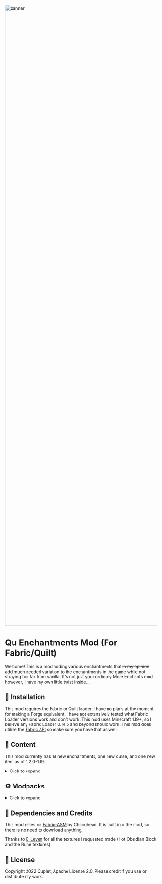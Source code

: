 <img src="src/main/resources/assets/qu-enchantments/banner.png" width="2048" alt="banner">

# Qu Enchantments Mod (For Fabric/Quilt)

Welcome! This is a mod adding various enchantments that ~~in my opinion~~ add much needed variation to the enchantments 
in the game while not straying too far from vanilla. It's not just your ordinary More Enchants mod however, I have my own little twist inside...

## 🧰 Installation

This mod requires the Fabric or Quilt loader. I have no plans at the moment for making a Forge equivalent. I have not extensively 
tested what Fabric Loader versions work and don't work. This mod uses Minecraft 1.19+, so I believe any Fabric Loader 
0.14.6 and beyond should work. This mod does utilize the [Fabric API](https://www.curseforge.com/minecraft/mc-mods/fabric-api) 
so make sure you have that as well.

## 📖 Content

This mod currently has 18 new enchantments, one new curse, and one new item as of 1.2.0-1.19.

<details>
  <summary>Click to expand</summary>

- 📘 Normal Enchantments
  - Freezing Aspect Enchantment (I-II) (Sword) - Slows enemy on hit.
  - Leeching Aspect Enchantment (I-II) (Sword) - Heals a small amount on hit.
  - Inane Aspect Enchantment (I-II) (Sword) - Nullifies all Protection enchantments, blessings, and Totems of Undying for a short duration.
  - Molten Walker Enchantment (I-II) (Boots) - Hardens lava for a short time as you walk.
  - Bashing Enchantment (Shield) - When hit while guarding, knocks your attacker back a small amount.
  - Reflection Enchantment (I-III) (Shield) - Blocked persistent projectiles (arrows and tridents) will be reflected back 
    in the direction you're looking.
  - Accuracy Enchantment (I-II) (Crossbow) - Increases the accuracy of your shot.
  - Arrow's Flight (I-II) (Bow) - Increases the arrow speed of your shot.
  - Blessing of Speed (Rune) - Gives a small passive speed boost.
  - Blessing of Regeneration (Rune) - Gives a passive increase to natural regeneration.
  - Blessing of Aggression (Rune) - Gives a small passive increase to attack speed.
  - Fidelity (Horse Armor) - Horses with this enchantment on their armor will follow and teleport to its bonded player. 
  Any player that tries to ride the horse while it's trying to reach you will be dismounted.

- 📕 Curses
  - Curse of Agitation - Mobs will become hostile to anything wearing this curse.

- 🎱 Corrupted Enchantments - A new type of enchantments that offer a powerful ability with a drawback. They will consume
  other enchantments of the same type to increase their level. Multiple corrupted enchantments cannot be placed on the same item. They can be found
  in various high level loot chests. Might want to pick your battles wisely with these...
  - Shaped Glass Enchantment (I-V) (Sword/Axe) - Increased damage, but increases damage to item. Corrupts all damage enchantments.
  - Nightblood Enchantment (I-II) (Sword) - Will oneshot any non-boss enemy, but will drain your xp, hunger, then health
    while held. Wither Skeletons and the Warden are also immune. Corrupts all aspect enchantments.
  - Skywalker Enchantment (I-II) (Boots) - While crouching, will condense cloud blocks underneath you for you to walk on.
    Remain crouching or you will fall through. Corrupts all walker enchantments.
  - Essence of Ender (I-III) (Armor) - When hit, will teleport the attacker away from the wearer a short distance.
    While wearing, water and rain have a chance to teleport and harm the wearer. Corrupts all thorns enchantments.
  - Omen of Immunity (I-V) (Rune) - While held, you become immune to all effects, positive or negative. You will still take
    damage from fire and lava, but will not remain on fire. Nightblood cannot instantly kill the holder. Corrupts all
    rune enchantments.
  - Strip Miner (I-II) (Mining Tools) - After mining a block, the tool-compatible blocks around it will be destroyed for
    a clear path. These blocks, including the mined one, will not drop their spoils. Corrupts all spoils enchantments
    (Fortune, Silk touch).

- 💎 Items
  - Rune - A new item that can be enchanted for passive effects while held. While being used, the damage meter will drain
    depending on the amount of enchantments present and the rune variant. A rune with a corrupted enchantment will not
    regenerate and will break upon reaching max damage. Use sparingly. There are nine rune variants, each acquired differently.
    Higher level runes will have more charge. Librarian villagers and Wandering Traders can have a rune trade.

- 🛠️ Vanilla Changes
  - Shields can be enchanted at an enchanting table.
  - Horse Armor can be enchanted at an enchanting table with Protection and Thorns enchantments.
</details>

## ⚙ Modpacks
<details>
  <summary>Click to expand</summary>

If you want to use this mod for a modpack, I've put in some features to allow for more compatibility between the
functionality of my mod and others that add enchantments.

Corrupted enchantments are sorted by categories based on their effect. Right now there are only five that do anything:
`Damage`, `Aspect`, `Walker`, `Thorns`, `Mining Tool Drop` and `Rune`.

You can add or edit what enchantments fall under which category by changing the .json files in `data/qu-enchantments/tags/enchantment/`.

The Nightblood corrupted enchantment will one-hit kill every entity not listed in
`data/qu-enchantments/tags/entity_types/nightblood_immune_entities.json`.
</details>



## 📝 Dependencies and Credits

This mod relies on [Fabric-ASM](https://github.com/Chocohead/Fabric-ASM) by Chocohead. It is built into the mod, so there 
is no need to download anything.

Thanks to [E_Leven](https://www.instagram.com/evan_cdg/) for all the textures I requested made (Hot Obsidian Block and the Rune textures).

## 📜 License

Copyright 2022 Quplet, Apache License 2.0. Please credit if you use or distribute my work.
